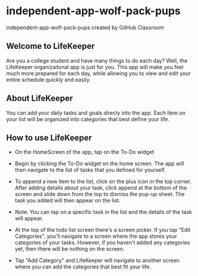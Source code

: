 # independent-app-wolf-pack-pups
independent-app-wolf-pack-pups created by GitHub Classroom

## Welcome to LifeKeeper
Are you a college student and have many things to do each day? Well, the LifeKeeper organizaitonal app is just for you. 
This app will make you feel much more prepared for each day, while allowing you to view and edit your entire schedule quickly and easily.

## About LifeKeeper
You can add your daily tasks and goals direcly into the app. Each item on your list will be organized into categories that best define your life.

## How to use LifeKeeper
* On the HomeScreen of the app, tap on the To-Do widget

* Begin by clicking the To-Do widget on the home screen. The app will then navigate to the list of tasks that you defined for yourself.

* To append a new item to the list, click on the plus icon in the top corner. After adding details about your task, click append at the bottom of the screen and slide down from the top to dismiss the pop-up sheet. The task you added will then appear on the list.

* Note: You can tap on a specific task in the list and the details of the task will appear.

* At the top of the todo list screen there's a screen picker. If you tap "Edit Categories", you'll navigate to a screen where the app stores your categories of your tasks. However, if you haven't added any categories yet, then there will be nothing on the screen.

* Tap "Add Category" and LifeKeeper will navigate to another screen where you can add the categories that best fit your life.
